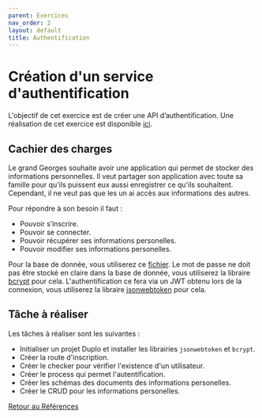 ```yaml
---
parent: Exercices
nav_order: 2
layout: default
title: Authentification
---
```


# Création d'un service d'authentification
L'objectif de cet exercice est de créer une API d’authentification.
Une réalisation de cet exercice est disponible [ici](https://github.com/duplojs/examples/tree/0.x/exercises/to-do).

## Cachier des charges 
Le grand Georges souhaite avoir une application qui permet de stocker des informations personnelles. Il veut partager son application avec toute sa famille pour qu'ils puissent eux aussi enregistrer ce qu'ils souhaitent. Cependant, il ne veut pas que les un ai accès aux informations des autres.

Pour répondre à son besoin il faut :
- Pouvoir s’inscrire. 
- Pouvoir se connecter. 
- Pouvoir récupérer ses informations personelles.
- Pouvoir modifier ses informations personelles.

Pour la base de donnée, vous utiliserez ce [fichier](https://github.com/duplojs/examples/blob/0.x/exercises/auth/src/providers/myDataBase.ts).
Le mot de passe ne doit pas être stocké en claire dans la base de donnée, vous utiliserez la libraire [bcrypt](https://www.npmjs.com/package/bcrypt) pour cela.
L'authentification ce fera via un JWT obtenu lors de la connexion, vous utiliserez la libraire [jsonwebtoken](https://www.npmjs.com/package/jsonwebtoken) pour cela.

## Tâche à réaliser
Les tâches à réaliser sont les suivantes :
- Initialiser un projet Duplo et installer les librairies `jsonwebtoken` et `bcrypt`.
- Créer la route d'inscription.
- Créer le checker pour vérifier l'existence d'un utilisateur.
- Créer le process qui permet l'autentification.
- Créer les schémas des documents des informations personelles.
- Créer le CRUD pour les informations personelles.

[Retour au Références](../..)
